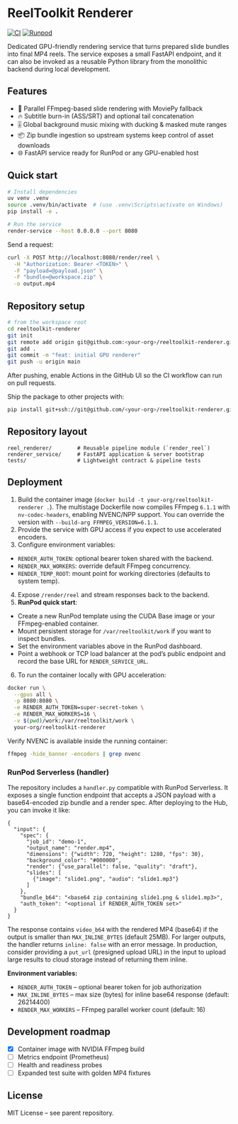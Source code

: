 # ReelToolkit Renderer

[![CI](https://github.com/<your-org>/reeltoolkit-renderer/actions/workflows/ci.yml/badge.svg)](https://github.com/<your-org>/reeltoolkit-renderer/actions/workflows/ci.yml)
[![Runpod](https://api.runpod.io/badge/usy-pawel/reeltoolkit-renderer)](https://console.runpod.io/hub/usy-pawel/reeltoolkit-renderer)

Dedicated GPU-friendly rendering service that turns prepared slide bundles into final MP4 reels. The service exposes a small FastAPI endpoint, and it can also be invoked as a reusable Python library from the monolithic backend during local development.

## Features

- 🚀 Parallel FFmpeg-based slide rendering with MoviePy fallback
- 🔥 Subtitle burn-in (ASS/SRT) and optional tail concatenation
- 🎚️ Global background music mixing with ducking & masked mute ranges
- 📦 Zip bundle ingestion so upstream systems keep control of asset downloads
- 🌐 FastAPI service ready for RunPod or any GPU-enabled host

## Quick start

```bash
# Install dependencies
uv venv .venv
source .venv/bin/activate  # (use .venv\Scripts\activate on Windows)
pip install -e .

# Run the service
render-service --host 0.0.0.0 --port 8080
```

Send a request:

```bash
curl -X POST http://localhost:8080/render/reel \
  -H "Authorization: Bearer <TOKEN>" \
  -F "payload=@payload.json" \
  -F "bundle=@workspace.zip" \
  -o output.mp4
```

## Repository setup

```bash
# from the workspace root
cd reeltoolkit-renderer
git init
git remote add origin git@github.com:<your-org>/reeltoolkit-renderer.git
git add .
git commit -m "feat: initial GPU renderer"
git push -u origin main
```

After pushing, enable Actions in the GitHub UI so the CI workflow can run on pull requests.

Ship the package to other projects with:

```bash
pip install git+ssh://git@github.com/<your-org>/reeltoolkit-renderer.git
```

## Repository layout

```
reel_renderer/        # Reusable pipeline module (`render_reel`)
renderer_service/     # FastAPI application & server bootstrap
tests/                # Lightweight contract & pipeline tests
```

## Deployment

1. Build the container image (`docker build -t your-org/reeltoolkit-renderer .`). The multistage Dockerfile now compiles FFmpeg `6.1.1` with `nv-codec-headers`, enabling NVENC/NPP support. You can override the version with `--build-arg FFMPEG_VERSION=6.1.1`.
2. Provide the service with GPU access if you expect to use accelerated encoders.
3. Configure environment variables:
  - `RENDER_AUTH_TOKEN`: optional bearer token shared with the backend.
  - `RENDER_MAX_WORKERS`: override default FFmpeg concurrency.
  - `RENDER_TEMP_ROOT`: mount point for working directories (defaults to system temp).
4. Expose `/render/reel` and stream responses back to the backend.
5. **RunPod quick start**:
  - Create a new RunPod template using the CUDA Base image or your FFmpeg-enabled container.
  - Mount persistent storage for `/var/reeltoolkit/work` if you want to inspect bundles.
  - Set the environment variables above in the RunPod dashboard.
  - Point a webhook or TCP load balancer at the pod’s public endpoint and record the base URL for `RENDER_SERVICE_URL`.
  6. To run the container locally with GPU acceleration:

  ```bash
  docker run \
    --gpus all \
    -p 8080:8080 \
    -e RENDER_AUTH_TOKEN=super-secret-token \
    -e RENDER_MAX_WORKERS=16 \
    -v $(pwd)/work:/var/reeltoolkit/work \
    your-org/reeltoolkit-renderer
  ```

  Verify NVENC is available inside the running container:

  ```bash
  ffmpeg -hide_banner -encoders | grep nvenc
  ```

### RunPod Serverless (handler)

The repository includes a `handler.py` compatible with RunPod Serverless. It exposes a single function endpoint that accepts a JSON payload with a base64-encoded zip bundle and a render spec. After deploying to the Hub, you can invoke it like:

```jsonc
{
  "input": {
    "spec": {
      "job_id": "demo-1",
      "output_name": "render.mp4",
      "dimensions": {"width": 720, "height": 1280, "fps": 30},
      "background_color": "#000000",
      "render": {"use_parallel": false, "quality": "draft"},
      "slides": [
        {"image": "slide1.png", "audio": "slide1.mp3"}
      ]
    },
    "bundle_b64": "<base64 zip containing slide1.png & slide1.mp3>",
    "auth_token": "<optional if RENDER_AUTH_TOKEN set>"
  }
}
```

The response contains `video_b64` with the rendered MP4 (base64) if the output is smaller than `MAX_INLINE_BYTES` (default 25MB). For larger outputs, the handler returns `inline: false` with an error message. In production, consider providing a `put_url` (presigned upload URL) in the input to upload large results to cloud storage instead of returning them inline.

**Environment variables:**
- `RENDER_AUTH_TOKEN` – optional bearer token for job authorization
- `MAX_INLINE_BYTES` – max size (bytes) for inline base64 response (default: 26214400)
- `RENDER_MAX_WORKERS` – FFmpeg parallel worker count (default: 16)

## Development roadmap

- [x] Container image with NVIDIA FFmpeg build
- [ ] Metrics endpoint (Prometheus)
- [ ] Health and readiness probes
- [ ] Expanded test suite with golden MP4 fixtures

## License

MIT License – see parent repository.
